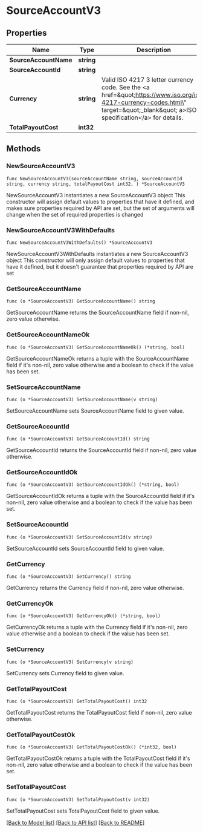 # SourceAccountV3

## Properties

Name | Type | Description | Notes
------------ | ------------- | ------------- | -------------
**SourceAccountName** | **string** |  | 
**SourceAccountId** | **string** |  | 
**Currency** | **string** | Valid ISO 4217 3 letter currency code. See the &lt;a href&#x3D;\&quot;https://www.iso.org/iso-4217-currency-codes.html\&quot; target&#x3D;\&quot;_blank\&quot; a&gt;ISO specification&lt;/a&gt; for details. | 
**TotalPayoutCost** | **int32** |  | 

## Methods

### NewSourceAccountV3

`func NewSourceAccountV3(sourceAccountName string, sourceAccountId string, currency string, totalPayoutCost int32, ) *SourceAccountV3`

NewSourceAccountV3 instantiates a new SourceAccountV3 object
This constructor will assign default values to properties that have it defined,
and makes sure properties required by API are set, but the set of arguments
will change when the set of required properties is changed

### NewSourceAccountV3WithDefaults

`func NewSourceAccountV3WithDefaults() *SourceAccountV3`

NewSourceAccountV3WithDefaults instantiates a new SourceAccountV3 object
This constructor will only assign default values to properties that have it defined,
but it doesn't guarantee that properties required by API are set

### GetSourceAccountName

`func (o *SourceAccountV3) GetSourceAccountName() string`

GetSourceAccountName returns the SourceAccountName field if non-nil, zero value otherwise.

### GetSourceAccountNameOk

`func (o *SourceAccountV3) GetSourceAccountNameOk() (*string, bool)`

GetSourceAccountNameOk returns a tuple with the SourceAccountName field if it's non-nil, zero value otherwise
and a boolean to check if the value has been set.

### SetSourceAccountName

`func (o *SourceAccountV3) SetSourceAccountName(v string)`

SetSourceAccountName sets SourceAccountName field to given value.


### GetSourceAccountId

`func (o *SourceAccountV3) GetSourceAccountId() string`

GetSourceAccountId returns the SourceAccountId field if non-nil, zero value otherwise.

### GetSourceAccountIdOk

`func (o *SourceAccountV3) GetSourceAccountIdOk() (*string, bool)`

GetSourceAccountIdOk returns a tuple with the SourceAccountId field if it's non-nil, zero value otherwise
and a boolean to check if the value has been set.

### SetSourceAccountId

`func (o *SourceAccountV3) SetSourceAccountId(v string)`

SetSourceAccountId sets SourceAccountId field to given value.


### GetCurrency

`func (o *SourceAccountV3) GetCurrency() string`

GetCurrency returns the Currency field if non-nil, zero value otherwise.

### GetCurrencyOk

`func (o *SourceAccountV3) GetCurrencyOk() (*string, bool)`

GetCurrencyOk returns a tuple with the Currency field if it's non-nil, zero value otherwise
and a boolean to check if the value has been set.

### SetCurrency

`func (o *SourceAccountV3) SetCurrency(v string)`

SetCurrency sets Currency field to given value.


### GetTotalPayoutCost

`func (o *SourceAccountV3) GetTotalPayoutCost() int32`

GetTotalPayoutCost returns the TotalPayoutCost field if non-nil, zero value otherwise.

### GetTotalPayoutCostOk

`func (o *SourceAccountV3) GetTotalPayoutCostOk() (*int32, bool)`

GetTotalPayoutCostOk returns a tuple with the TotalPayoutCost field if it's non-nil, zero value otherwise
and a boolean to check if the value has been set.

### SetTotalPayoutCost

`func (o *SourceAccountV3) SetTotalPayoutCost(v int32)`

SetTotalPayoutCost sets TotalPayoutCost field to given value.



[[Back to Model list]](../README.md#documentation-for-models) [[Back to API list]](../README.md#documentation-for-api-endpoints) [[Back to README]](../README.md)


